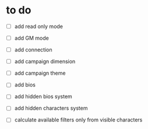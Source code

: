 # to do
* [ ] add read only mode
* [ ] add GM mode
* [ ] add connection
* [ ] add campaign dimension
* [ ] add campaign theme
* [ ] add bios
* [ ] add hidden bios system
* [ ] add hidden characters system
* [ ] calculate available filters only from visible characters
 
